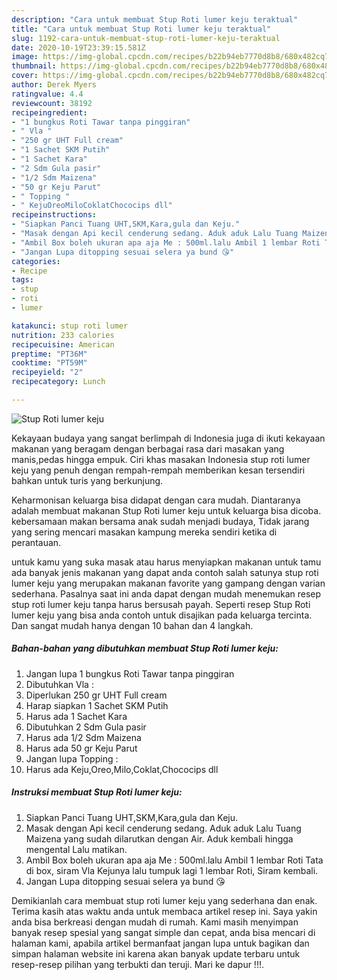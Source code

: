 ```yaml
---
description: "Cara untuk membuat Stup Roti lumer keju teraktual"
title: "Cara untuk membuat Stup Roti lumer keju teraktual"
slug: 1192-cara-untuk-membuat-stup-roti-lumer-keju-teraktual
date: 2020-10-19T23:39:15.581Z
image: https://img-global.cpcdn.com/recipes/b22b94eb7770d8b8/680x482cq70/stup-roti-lumer-keju-foto-resep-utama.jpg
thumbnail: https://img-global.cpcdn.com/recipes/b22b94eb7770d8b8/680x482cq70/stup-roti-lumer-keju-foto-resep-utama.jpg
cover: https://img-global.cpcdn.com/recipes/b22b94eb7770d8b8/680x482cq70/stup-roti-lumer-keju-foto-resep-utama.jpg
author: Derek Myers
ratingvalue: 4.4
reviewcount: 38192
recipeingredient:
- "1 bungkus Roti Tawar tanpa pinggiran"
- " Vla "
- "250 gr UHT Full cream"
- "1 Sachet SKM Putih"
- "1 Sachet Kara"
- "2 Sdm Gula pasir"
- "1/2 Sdm Maizena"
- "50 gr Keju Parut"
- " Topping "
- " KejuOreoMiloCoklatChococips dll"
recipeinstructions:
- "Siapkan Panci Tuang UHT,SKM,Kara,gula dan Keju."
- "Masak dengan Api kecil cenderung sedang. Aduk aduk Lalu Tuang Maizena yang sudah dilarutkan dengan Air. Aduk kembali hingga mengental Lalu matikan."
- "Ambil Box boleh ukuran apa aja Me : 500ml.lalu Ambil 1 lembar Roti Tata di box, siram Vla Kejunya lalu tumpuk lagi 1 lembar Roti, Siram kembali."
- "Jangan Lupa ditopping sesuai selera ya bund 😘"
categories:
- Recipe
tags:
- stup
- roti
- lumer

katakunci: stup roti lumer 
nutrition: 233 calories
recipecuisine: American
preptime: "PT36M"
cooktime: "PT59M"
recipeyield: "2"
recipecategory: Lunch

---
```



![Stup Roti lumer keju](https://img-global.cpcdn.com/recipes/b22b94eb7770d8b8/680x482cq70/stup-roti-lumer-keju-foto-resep-utama.jpg)

Kekayaan budaya yang sangat berlimpah di Indonesia juga di ikuti kekayaan makanan yang beragam dengan berbagai rasa dari masakan yang manis,pedas hingga empuk. Ciri khas masakan Indonesia stup roti lumer keju yang penuh dengan rempah-rempah memberikan kesan tersendiri bahkan untuk turis yang berkunjung.


Keharmonisan keluarga bisa didapat dengan cara mudah. Diantaranya adalah membuat makanan Stup Roti lumer keju untuk keluarga bisa dicoba. kebersamaan makan bersama anak sudah menjadi budaya, Tidak jarang yang sering mencari masakan kampung mereka sendiri ketika di perantauan.



untuk kamu yang suka masak atau harus menyiapkan makanan untuk tamu ada banyak jenis makanan yang dapat anda contoh salah satunya stup roti lumer keju yang merupakan makanan favorite yang gampang dengan varian sederhana. Pasalnya saat ini anda dapat dengan mudah menemukan resep stup roti lumer keju tanpa harus bersusah payah.
Seperti resep Stup Roti lumer keju yang bisa anda contoh untuk disajikan pada keluarga tercinta. Dan sangat mudah hanya dengan 10 bahan dan 4 langkah.


<!--inarticleads1-->

##### Bahan-bahan yang dibutuhkan membuat Stup Roti lumer keju:

1. Jangan lupa 1 bungkus Roti Tawar tanpa pinggiran
1. Dibutuhkan  Vla :
1. Diperlukan 250 gr UHT Full cream
1. Harap siapkan 1 Sachet SKM Putih
1. Harus ada 1 Sachet Kara
1. Dibutuhkan 2 Sdm Gula pasir
1. Harus ada 1/2 Sdm Maizena
1. Harus ada 50 gr Keju Parut
1. Jangan lupa  Topping :
1. Harus ada  Keju,Oreo,Milo,Coklat,Chococips dll




<!--inarticleads2-->

##### Instruksi membuat  Stup Roti lumer keju:

1. Siapkan Panci Tuang UHT,SKM,Kara,gula dan Keju.
1. Masak dengan Api kecil cenderung sedang. Aduk aduk Lalu Tuang Maizena yang sudah dilarutkan dengan Air. Aduk kembali hingga mengental Lalu matikan.
1. Ambil Box boleh ukuran apa aja Me : 500ml.lalu Ambil 1 lembar Roti Tata di box, siram Vla Kejunya lalu tumpuk lagi 1 lembar Roti, Siram kembali.
1. Jangan Lupa ditopping sesuai selera ya bund 😘




Demikianlah cara membuat stup roti lumer keju yang sederhana dan enak. Terima kasih atas waktu anda untuk membaca artikel resep ini. Saya yakin anda bisa berkreasi dengan mudah di rumah. Kami masih menyimpan banyak resep spesial yang sangat simple dan cepat, anda bisa mencari di halaman kami, apabila artikel bermanfaat jangan lupa untuk bagikan dan simpan halaman website ini karena akan banyak update terbaru untuk resep-resep pilihan yang terbukti dan teruji. Mari ke dapur !!!. 
